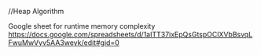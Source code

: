 //Heap Algorithm 

Google sheet for runtime memory complexity
https://docs.google.com/spreadsheets/d/1aITT37ixEpQsGtspOClXVbBsvqLFwuMwVyv5AA3weyk/edit#gid=0